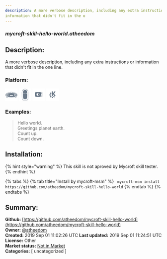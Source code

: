 ```yaml
---
description: A more verbose description, including any extra instructions or
information that didn't fit in the o
---
```


### _mycroft-skill-hello-world.atheedom_  
## Description:  
A more verbose description, including any extra instructions or
information that didn't fit in the one line.  
  
### Platform:  
 ![Mark I](../.gitbook/assets/mark-1-icon.png)  ![Mark II](../.gitbook/assets/mark-2-icon.png)  ![Picroft](../.gitbook/assets/picroft-icon.png)  ![plasmoid](../.gitbook/assets/kde.png)   
### Examples:  
> Hello world.  
> Greetings planet earth.  
> Count up.  
> Count down.  
  
## Installation:  
{% hint style="warning" %}
This skill is not aproved by Mycroft skill tester.
{% endhint %}
    
{% tabs %}
{% tab title="Install by mycroft-msm" %}
``` mycroft-msm install https://github.com/atheedom/mycroft-skill-hello-world```
{% endtab %}
  {% endtabs %}
    
## Summary:  
**Github:** [https://github.com/atheedom/mycroft-skill-hello-world](https://github.com/atheedom/mycroft-skill-hello-world)  
**Owner:** [@atheedom](https://github.com/atheedom)  
**Created:** 2019 Sep 01 11:02:26 UTC  **Last updated:** 2019 Sep 01 11:24:51 UTC  
**License:** Other  
**Market status:** [Not in Market](https://market.mycroft.ai/skill/)  
**Categories:** [ uncategorized ]   
